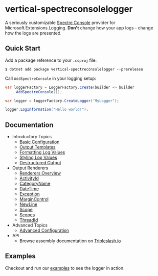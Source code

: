 # vertical-spectreconsolelogger

A seriously customizable [Spectre Console](https://spectreconsole.net/) provider for Microsoft.Extensions.Logging. **Don't** change how your app logs - change how the logs are presented.

## Quick Start

Add a package reference to your `.csproj` file:

```
$ dotnet add package vertical-spectreconsolelogger --prerelease
```

Call `AddSpectreConsole` in your logging setup:

```csharp
var loggerFactory = LoggerFactory.Create(builder => builder
    .AddSpectreConsole());

var logger = loggerFactory.CreateLogger("MyLogger");

logger.LogInformation("Hello world!");
```

## Documentation

- Introductory Topics
  - [Basic Configuration](basic-configuration.md)
  - [Output Templates](output-template.md)
  - [Formatting Log Values](formatting.md)
  - [Styling Log Values](styling.md)
  - [Destructured Output](destructuring.md)
- Output Renderers
  - [Renderers Overview](renderer-overview.md)
  - [ActivityId](activity-id.md)
  - [CategoryName](category-name.md)
  - [DateTime](date-time.md)
  - [Exception](exceptions.md)
  - [MarginControl](margin-control.md)
  - [NewLine](newline.md)
  - [Scope](scope-value.md)
  - [Scopes](scopes-value)
  - [ThreadId](thread-id.md)
- Advanced Topics
  - [Advanced Configuration](advanced-config.md)  
- API
  - Browse assembly documentation on [Tripleslash.io](https://tripleslash.io/docs/.net/vertical-spectreconsolelogger/0.10.1-dev.20230712.19/api/@index?view=net7.0)
  

## Examples

Checkout and run our [examples](https://github.com/verticalsoftware/vertical-spectreconsolelogger/tree/dev/examples) to see the logger in action.

